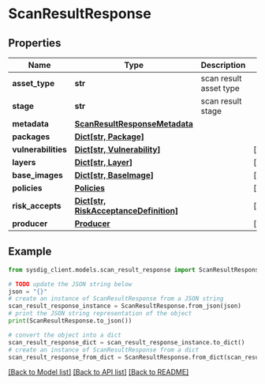 # ScanResultResponse


## Properties

Name | Type | Description | Notes
------------ | ------------- | ------------- | -------------
**asset_type** | **str** | scan result asset type | 
**stage** | **str** | scan result stage | 
**metadata** | [**ScanResultResponseMetadata**](ScanResultResponseMetadata.md) |  | 
**packages** | [**Dict[str, Package]**](Package.md) |  | 
**vulnerabilities** | [**Dict[str, Vulnerability]**](Vulnerability.md) |  | [optional] 
**layers** | [**Dict[str, Layer]**](Layer.md) |  | [optional] 
**base_images** | [**Dict[str, BaseImage]**](BaseImage.md) |  | [optional] 
**policies** | [**Policies**](Policies.md) |  | [optional] 
**risk_accepts** | [**Dict[str, RiskAcceptanceDefinition]**](RiskAcceptanceDefinition.md) |  | [optional] 
**producer** | [**Producer**](Producer.md) |  | [optional] 

## Example

```python
from sysdig_client.models.scan_result_response import ScanResultResponse

# TODO update the JSON string below
json = "{}"
# create an instance of ScanResultResponse from a JSON string
scan_result_response_instance = ScanResultResponse.from_json(json)
# print the JSON string representation of the object
print(ScanResultResponse.to_json())

# convert the object into a dict
scan_result_response_dict = scan_result_response_instance.to_dict()
# create an instance of ScanResultResponse from a dict
scan_result_response_from_dict = ScanResultResponse.from_dict(scan_result_response_dict)
```
[[Back to Model list]](../README.md#documentation-for-models) [[Back to API list]](../README.md#documentation-for-api-endpoints) [[Back to README]](../README.md)


